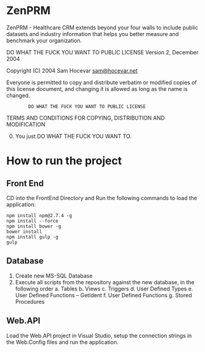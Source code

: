 # ZenPRM
ZenPRM - Healthcare CRM extends beyond your four walls to include public datasets and industry information that helps you better measure and benchmark your organization.


 DO WHAT THE FUCK YOU WANT TO PUBLIC LICENSE 
                    Version 2, December 2004 

 Copyright (C) 2004 Sam Hocevar <sam@hocevar.net> 

 Everyone is permitted to copy and distribute verbatim or modified 
 copies of this license document, and changing it is allowed as long 
 as the name is changed. 

            DO WHAT THE FUCK YOU WANT TO PUBLIC LICENSE 
   TERMS AND CONDITIONS FOR COPYING, DISTRIBUTION AND MODIFICATION 

  0. You just DO WHAT THE FUCK YOU WANT TO.


# How to run the project

## Front End
CD into the FrontEnd Directory and Run the following commands to load the application:

```
npm install npm@2.7.4 -g
npm install --force
npm install bower -g
bower install
npm install gulp -g
gulp
```

## Database

1. Create new MS-SQL Database
2. Execute all scripts from the repository against the new database, in the following order
  a. Tables
  b. Views
  c. Triggers
  d. User Defined Types
  e. User Defined Functions – GetIdent
  f. User Defined Functions
  g. Stored Procedures

## Web.API

Load the Web.API project in Visual Studio, setup the connection strings in the Web.Config files and run the application.
